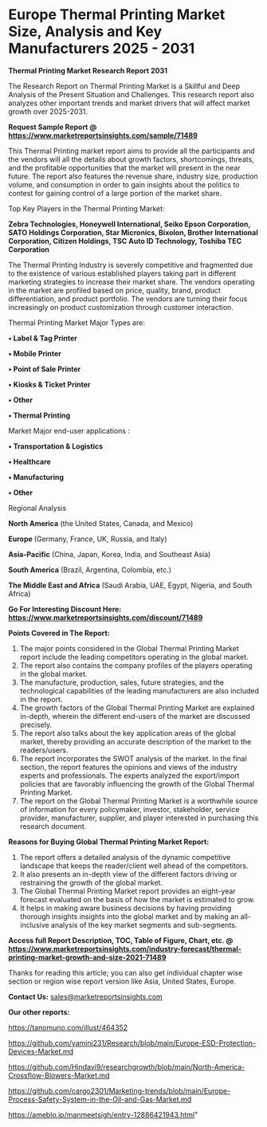 # Europe Thermal Printing Market Size, Analysis and Key Manufacturers 2025 - 2031

<strong>Thermal Printing Market Research Report 2031</strong>

The Research Report on Thermal Printing Market is a Skillful and Deep Analysis of the Present Situation and Challenges. This research report also analyzes other important trends and market drivers that will affect market growth over 2025-2031.

<strong>Request Sample Report @ <a href=https://www.marketreportsinsights.com/sample/71489>https://www.marketreportsinsights.com/sample/71489</a></strong>

This Thermal Printing market report aims to provide all the participants and the vendors will all the details about growth factors, shortcomings, threats, and the profitable opportunities that the market will present in the near future. The report also features the revenue share, industry size, production volume, and consumption in order to gain insights about the politics to contest for gaining control of a large portion of the market share.

Top Key Players in the Thermal Printing Market:

<strong>Zebra Technologies, Honeywell International, Seiko Epson Corporation, SATO Holdings Corporation, Star Micronics, Bixolon, Brother International Corporation, Citizen Holdings, TSC Auto ID Technology, Toshiba TEC Corporation</strong>

The Thermal Printing Industry is severely competitive and fragmented due to the existence of various established players taking part in different marketing strategies to increase their market share. The vendors operating in the market are profiled based on price, quality, brand, product differentiation, and product portfolio. The vendors are turning their focus increasingly on product customization through customer interaction.

Thermal Printing Market Major Types are:

<strong>• Label & Tag Printer

• Mobile Printer

• Point of Sale Printer

• Kiosks & Ticket Printer

• Other

• Thermal Printing</strong>

Market Major end-user applications :

<strong>• Transportation & Logistics

• Healthcare

• Manufacturing

• Other</strong>

Regional Analysis

</u><strong><b>North America</b></strong> (the United States, Canada, and Mexico)

<strong><b>Europe </b></strong>(Germany, France, UK, Russia, and Italy)

<strong><b>Asia-Pacific</b></strong> (China, Japan, Korea, India, and Southeast Asia)

<strong><b>South America</b></strong> (Brazil, Argentina, Colombia, etc.)

<strong><b>The Middle East and Africa</b></strong> (Saudi Arabia, UAE, Egypt, Nigeria, and South Africa)

<strong>Go For Interesting Discount Here: <a href=https://www.marketreportsinsights.com/discount/71489>https://www.marketreportsinsights.com/discount/71489</a></strong>

<strong>Points Covered in The Report:</strong>
<ol>
  <li>The major points considered in the Global Thermal Printing Market report include the leading competitors operating in the global market.</li>
  <li>The report also contains the company profiles of the players operating in the global market.</li>
  <li>The manufacture, production, sales, future strategies, and the technological capabilities of the leading manufacturers are also included in the report.</li>
  <li>The growth factors of the Global Thermal Printing Market are explained in-depth, wherein the different end-users of the market are discussed precisely.</li>
  <li>The report also talks about the key application areas of the global market, thereby providing an accurate description of the market to the readers/users.</li>
  <li>The report incorporates the SWOT analysis of the market. In the final section, the report features the opinions and views of the industry experts and professionals. The experts analyzed the export/import policies that are favorably influencing the growth of the Global Thermal Printing Market.</li>
  <li>The report on the Global Thermal Printing Market is a worthwhile source of information for every policymaker, investor, stakeholder, service provider, manufacturer, supplier, and player interested in purchasing this research document.</li>
</ol>
<strong>Reasons for Buying Global Thermal Printing Market Report:</strong>

<ol>
  <li>The report offers a detailed analysis of the dynamic competitive landscape that keeps the reader/client well ahead of the competitors.</li>
  <li>It also presents an in-depth view of the different factors driving or restraining the growth of the global market.</li>
  <li>The Global Thermal Printing Market report provides an eight-year forecast evaluated on the basis of how the market is estimated to grow.</li>
  <li>It helps in making aware business decisions by having providing thorough insights insights into the global market and by making an all-inclusive analysis of the key market segments and sub-segments.</li>
</ol>
<strong>Access full Report Description, TOC, Table of Figure, Chart, etc. @ <a href=https://www.marketreportsinsights.com/industry-forecast/thermal-printing-market-growth-and-size-2021-71489>https://www.marketreportsinsights.com/industry-forecast/thermal-printing-market-growth-and-size-2021-71489</a></strong>


Thanks for reading this article; you can also get individual chapter wise section or region wise report version like Asia, United States, Europe.

<strong>Contact Us:</strong>
sales@marketreportsinsights.com

<strong>Our other reports:</strong>

<a href=https://tanomuno.com/illust/464352>https://tanomuno.com/illust/464352</a>

<a href=https://github.com/yamini231/Research/blob/main/Europe-ESD-Protection-Devices-Market.md>https://github.com/yamini231/Research/blob/main/Europe-ESD-Protection-Devices-Market.md</a>

<a href=https://github.com/Hindavi9/researchgrowth/blob/main/North-America-Crossflow-Blowers-Market.md>https://github.com/Hindavi9/researchgrowth/blob/main/North-America-Crossflow-Blowers-Market.md</a>

<a href=https://github.com/cargo2301/Marketing-trends/blob/main/Europe-Process-Safety-System-in-the-Oil-and-Gas-Market.md>https://github.com/cargo2301/Marketing-trends/blob/main/Europe-Process-Safety-System-in-the-Oil-and-Gas-Market.md</a>

<a href=https://ameblo.jp/manmeetsigh/entry-12886421943.html>https://ameblo.jp/manmeetsigh/entry-12886421943.html</a>"
